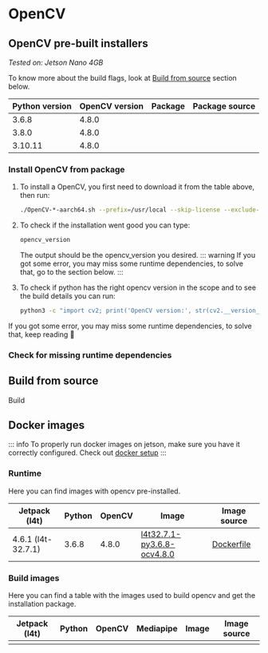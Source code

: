 # OpenCV

## OpenCV pre-built installers

_Tested on: Jetson Nano 4GB_

To know more about the build flags, look at [Build from source](#build-from-source) section below.

| Python version | OpenCV version | Package | Package source |
|----------------|----------------|---------|----------------|
| 3.6.8          | 4.8.0          |         |                |
| 3.8.0          | 4.8.0          |         |                |
| 3.10.11        | 4.8.0          |         |

### Install OpenCV from package

1. To install a OpenCV, you first need to download it from the table above, then run:

    ```bash
    ./OpenCV-*-aarch64.sh --prefix=/usr/local --skip-license --exclude-subdir
    ```

2. To check if the installation went good you can type:
    ```bash
    opencv_version
    ```
   The output should be the opencv_version you desired.
   ::: warning
   If you got some error, you may miss some runtime dependencies, to solve that, go to the section below.
   :::

3. To check if python has the right opencv version in the scope and to see the build details you can run:

    ```bash
    python3 -c "import cv2; print('OpenCV version:', str(cv2.__version__)); print(cv2.getBuildInformation())"
    ```

If you got some error, you may miss some runtime dependencies, to solve that, keep reading 🙂

### Check for missing runtime dependencies

## Build from source

Build

## Docker images

::: info
To properly run docker images on jetson, make sure you have it correctly configured. Check
out [docker setup](/getting-started/docker)
:::

### Runtime

Here you can find images with opencv pre-installed.

| Jetpack (l4t)      | Python | OpenCV | Image                                                                                                                                    | Image source                                                                                                               |
|--------------------|--------|--------|------------------------------------------------------------------------------------------------------------------------------------------|----------------------------------------------------------------------------------------------------------------------------|
| 4.6.1 (l4t-32.7.1) | 3.6.8  | 4.8.0  | [l4t32.7.1-py3.6.8-ocv4.8.0](https://github.com/lanzani/jetson-libraries/pkgs/container/opencv/159398562?tag=l4t32.7.1-py3.6.8-ocv4.8.0) | [Dockerfile](https://github.com/lanzani/jetson-libraries/blob/main/libraries/opencv/l4t32.7.1/py3.6.9/ocv4.8.0/Dockerfile) |

### Build images

Here you can find a table with the images used to build opencv and get the installation package.

| Jetpack (l4t) | Python | OpenCV | Mediapipe | Image | Image source |
|---------------|--------|--------|-----------|-------|--------------|
|               |        |        |           |       |              |

